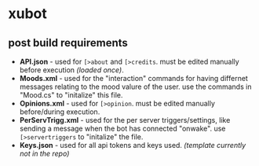# xubot
## post build requirements

- **API.json** - used for `[>about` and `[>credits`. must be edited manually before execution *(loaded once)*.
- **Moods.xml** - used for the "interaction" commands for having differnet messages relating to the mood valure of the user. use the commands in "Mood.cs" to "initalize" this file.
- **Opinions.xml** - used for `[>opinion`. must be edited manually before/during execution.
- **PerServTrigg.xml** - used for the per server triggers/settings, like sending a message when the bot has connected "onwake". use  `[>servertriggers` to "initalize" the file.
- **Keys.json** - used for all api tokens and keys used. *(template currently not in the repo)*
